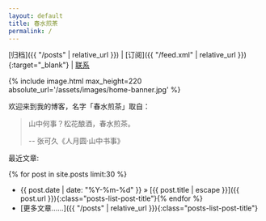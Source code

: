 ```yaml
---
layout: default
title: 春水煎茶
permalink: /
---
```


[归档]({{ "/posts" | relative_url }}) |
[订阅]({{ "/feed.xml" | relative_url }}){:target="_blank"} |
[联系](mailto:hit9@icloud.com)

{% include image.html max_height=220 absolute_url='/assets/images/home-banner.jpg' %}

欢迎来到我的博客，名字「春水煎茶」取自：

> 山中何事？松花酿酒，春水煎茶。
>
> -- 张可久《人月圆·山中书事》

最近文章:

{% for post in site.posts limit:30 %}
* <span class="posts-list-post-date">{{ post.date | date: "%Y-%m-%d" }}</span> »
  [{{ post.title | escape }}]({{ post.url }}){:class="posts-list-post-title"}{% endfor %}
* [更多文章...…]({{ "/posts" | relative_url }}){:class="posts-list-post-title"}
